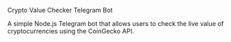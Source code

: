 Crypto Value Checker Telegram Bot

A simple Node.js Telegram bot that allows users to check the live value of cryptocurrencies using the CoinGecko API.

